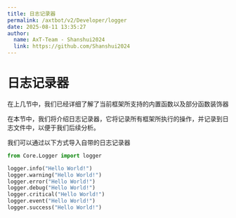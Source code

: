 ```yaml
---
title: 日志记录器
permalink: /axtbot/v2/Developer/logger
date: 2025-08-11 13:35:27
author:
  name: AxT-Team - Shanshui2024
  link: https://github.com/Shanshui2024
---
```

# 日志记录器
在上几节中，我们已经详细了解了当前框架所支持的内置函数以及部分函数装饰器

在本节中，我们将介绍日志记录器，它将记录所有框架所执行的操作，并记录到日志文件中，以便于我们后续分析。

我们可以通过以下方式导入自带的日志记录器

```python
from Core.Logger import logger

logger.info("Hello World!")
logger.warning("Hello World!")
logger.error("Hello World!")
logger.debug("Hello World!")
logger.critical("Hello World!")
logger.event("Hello World!")
logger.success("Hello World!")
```


